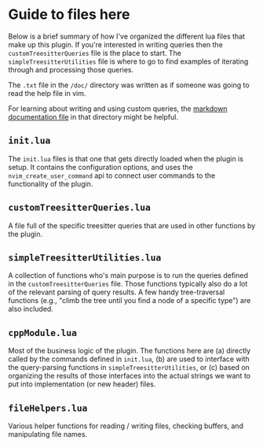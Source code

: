 # Guide to files here

Below is a brief summary of how I've organized the different lua files that make up this plugin.
If you're interested in writing queries then the `customTreesitterQueries` file is the place to start.
The `simpleTreesitterUtilities` file is where to go to find examples of iterating through and processing those queries.

The `.txt` file in the `/doc/` directory was written as if someone was going to read the help file in vim.

For learning about writing and using custom queries, the [markdown documentation file](/doc/queriesParsingAndProcessingMatches.md) in that directory might be helpful.

## `init.lua`

The `init.lua` files is that one that gets directly loaded when the plugin is setup.
It contains the configuration options, and uses the `nvim_create_user_command` api
to connect user commands to the functionality of the plugin.

## `customTreesitterQueries.lua`

A file full of the specific treesitter queries that are used in other functions by the plugin.

## `simpleTreesitterUtilities.lua`

A collection of functions who's main purpose is to run the queries defined in the `customTreesitterQueries` file.
Those functions typically also do a lot of the relevant parsing of query results.
A few handy tree-traversal functions (e.g., "climb the tree until you find a node of a specific type") are also included.


## `cppModule.lua`

Most of the business logic of the plugin. The functions here are (a) directly called by the commands defined in `init.lua`,
(b) are used to interface with the query-parsing functions in `simpleTreesitterUtilities`, or 
(c) based on organizing the results of those interfaces into the actual strings we want to put into implementation (or new header) files.


## `fileHelpers.lua`

Various helper functions for reading / writing files, checking buffers, and manipulating file names.
